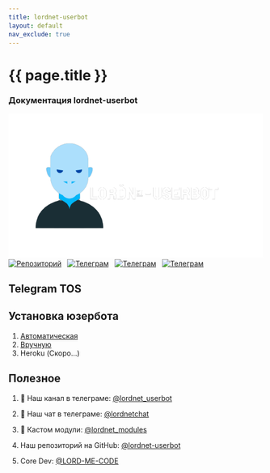 ```yaml
---
title: lordnet-userbot
layout: default
nav_exclude: true
---
```


# {{ page.title }}

### Документация lordnet-userbot

![lordnet-userbot](assets/logo.png)
[![Репозиторий](https://img.shields.io/badge/Репозиторий-100000?style=for-the-badge&logo=github&logoColor=white)](https://github.com/LORD-ME-CODE/lordnet-userbot)
  [![Телеграм](https://img.shields.io/badge/Канал-1877F2?style=for-the-badge&logo=telegram&logoColor=white)](https://t.me/lordnet_userbot)
  [![Телеграм](https://img.shields.io/badge/Чат-1877F2?style=for-the-badge&logo=telegram&logoColor=white)](https://t.me/lordnetchat)
  [![Телеграм](https://img.shields.io/badge/Модули-05CC47?style=for-the-badge&logo=telegram&logoColor=white)](https://t.me/lordnet_modules)

## Telegram TOS
<script async src="https://telegram.org/js/telegram-widget.js?19" data-telegram-post="lordnetchat/5425" data-width="80" data-userpic="true" data-dark="1"></script>

## Установка юзербота
1. [Автоматическая](https://docs.lordnet.ml/installation/automated/)
2. [Вручную](https://docs.lordnet.ml/installation/manual/)
3. Heroku (Скоро...)

## Полезное
1. 🏺 Наш канал в телеграме: [@lordnet_userbot](https://t.me/lordnet_userbot)
2. 💬 Наш чат в телеграме: [@lordnetchat](https://t.me/lordnetchat)
3. 🎲 Кастом модули: [@lordnet_modules](https://t.me/lordnet_modules)


4. Наш репозиторий на GitHub: [@lordnet-userbot](https://github.com/LORD-ME-CODE/lordnet-userbot)
5. Core Dev: [@LORD-ME-CODE](https://github.com/LORD-ME-CODE)
